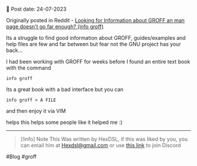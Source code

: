 

📆 Post date: 24-07-2023

Originally posted in Reddit - [Looking for Information about GROFF an man page doesn't go far enough? (info groff)](https://www.reddit.com/r/groff/comments/aajayy/looking_for_information_about_groff_an_man_page/)

Its a struggle to find good information about GROFF, guides/examples and help files are few and far between but fear not the GNU project has your back...

I had been working with GROFF for weeks before I found an entire text book with the command

```
info groff
```

Its a great book with a bad interface but you can
```
info groff > A FILE
```
and then enjoy it via VIM

helps this helps some people like it helped me :)

---

> [!info] Note
> This Was written by HexDSL, if this was liked by you, you can email him at [Hexdsl@gmail.com](mailto:hexdsl@gmail.com) or use [this link](https://discord.hexdsl.com) to join Discord

#Blog #groff